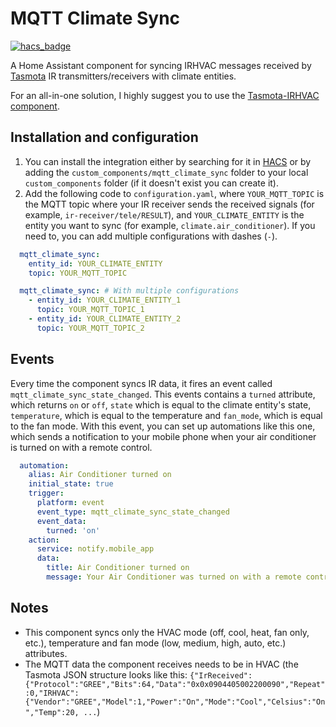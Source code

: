 # MQTT Climate Sync
[![hacs_badge](https://img.shields.io/badge/HACS-Default-orange.svg)](https://github.com/custom-components/hacs)

A Home Assistant component for syncing IRHVAC messages received by [Tasmota](https://tasmota.github.io/docs/Tasmota-IR/#sending-irhvac-commands) IR transmitters/receivers with climate entities. 

For an all-in-one solution, I highly suggest you to use the [Tasmota-IRHVAC component](https://github.com/hristo-atanasov/Tasmota-IRHVAC).

## Installation and configuration
  1. You can install the integration either by searching for it in [HACS](https://hacs.xyz) or by adding the `custom_components/mqtt_climate_sync` folder to your local `custom_components` folder (if it doesn't exist you can create it).
  2. Add the following code to `configuration.yaml`, where `YOUR_MQTT_TOPIC` is the MQTT topic where your IR receiver sends the received signals (for example, `ir-receiver/tele/RESULT`), and `YOUR_CLIMATE_ENTITY` is the entity you want to sync (for example, `climate.air_conditioner`). If you need to, you can add multiple configurations with dashes (`-`).
```yaml
  mqtt_climate_sync:
    entity_id: YOUR_CLIMATE_ENTITY
    topic: YOUR_MQTT_TOPIC
```
```yaml
  mqtt_climate_sync: # With multiple configurations
    - entity_id: YOUR_CLIMATE_ENTITY_1
      topic: YOUR_MQTT_TOPIC_1
    - entity_id: YOUR_CLIMATE_ENTITY_2
      topic: YOUR_MQTT_TOPIC_2
```

## Events
Every time the component syncs IR data, it fires an event called `mqtt_climate_sync_state_changed`. This events contains a `turned` attribute, which returns `on` or `off`, `state` which is equal to the climate entity's state, `temperature`, which is equal to the temperature and `fan_mode`, which is equal to the fan mode. With this event, you can set up automations like this one, which sends a notification to your mobile phone when your air conditioner is turned on with a remote control.
  ```yaml
    automation:
      alias: Air Conditioner turned on
      initial_state: true
      trigger:
        platform: event
        event_type: mqtt_climate_sync_state_changed
        event_data:
          turned: 'on'
      action:
        service: notify.mobile_app
        data:
          title: Air Conditioner turned on
          message: Your Air Conditioner was turned on with a remote control
  ```

## Notes
  * This component syncs only the HVAC mode (off, cool, heat, fan only, etc.), temperature and fan mode (low, medium, high, auto, etc.) attributes.
  * The MQTT data the component receives needs to be in HVAC (the Tasmota JSON structure looks like this: `{"IrReceived":{"Protocol":"GREE","Bits":64,"Data":"0x0x0904405002200090","Repeat":0,"IRHVAC":{"Vendor":"GREE","Model":1,"Power":"On","Mode":"Cool","Celsius":"On","Temp":20, ...`)

